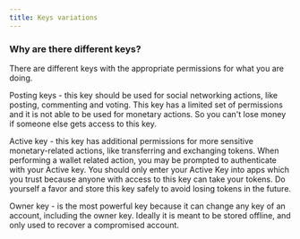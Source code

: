 ```yaml
---
title: Keys variations
---
```


### Why are there different keys?

There are different keys with the appropriate permissions for what you are doing.

Posting keys - this key should be used for social networking actions, like posting, commenting and voting. This key has a limited set of permissions and it is not able to be used for monetary actions. So you can't lose money if someone else gets access to this key.

Active key - this key has additional permissions for more sensitive monetary-related actions, like transferring and exchanging tokens. When performing a wallet related action, you may be prompted to authenticate with your Active key. You should only enter your Active Key into apps which you trust because anyone with access to this key can take your tokens. Do yourself a favor and store this key safely to avoid losing tokens in the future.

Owner key - is the most powerful key because it can change any key of an account, including the owner key. Ideally it is meant to be stored offline, and only used to recover a compromised account.
